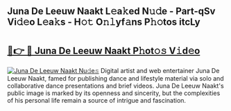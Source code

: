 ## Juna De Leeuw Naakt L𝚎a𝚔ed N𝚞𝚍e - Part-qSv Vi𝚍𝚎o L𝚎a𝚔s - H𝚘𝚝 O𝚗𝚕yf𝚊ns P𝚑𝚘tos itcLy

# <h2><a href="http://kfbgu6p.oniu.top/?m=Juna+De+Leeuw+Naakt">🔗👉 🔴 Juna De Leeuw Naakt P𝚑ot𝚘𝚜 V𝚒d𝚎o</a></h2>

[![Juna De Leeuw Naakt Nu𝚍e𝚜](https://i.imgur.com/0qMVB7G.gif)](http://kfbgu6p.oniu.top/?m=Juna+De+Leeuw+Naakt)
Digital artist and web entertainer Juna De Leeuw Naakt, famed for publishing dance and lifestyle material via solo and collaborative dance presentations and brief videos. Juna De Leeuw Naakt's public image is marked by its openness and sincerity, but the complexities of his personal life remain a source of intrigue and fascination.  
